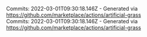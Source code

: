 Commits: 2022-03-01T09:30:18.146Z - Generated via https://github.com/marketplace/actions/artificial-grass
<br>
Commits: 2022-03-01T09:30:18.146Z - Generated via https://github.com/marketplace/actions/artificial-grass
<br>
